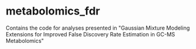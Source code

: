 # metabolomics_fdr
Contains the code for analyses presented in "Gaussian Mixture Modeling Extensions for Improved False Discovery Rate Estimation in GC-MS Metabolomics"
